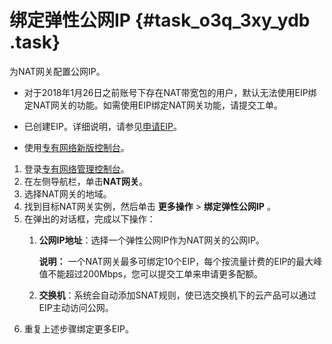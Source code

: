 # 绑定弹性公网IP {#task_o3q_3xy_ydb .task}

为NAT网关配置公网IP。

-   对于2018年1月26日之前账号下存在NAT带宽包的用户，默认无法使用EIP绑定NAT网关的功能。如需使用EIP绑定NAT网关功能，请提交工单。

-   已创建EIP。详细说明，请参见[申请EIP](../../../../../intl.zh-CN/用户指南/申请EIP.md#)。
-   使用[专有网络新版控制台](https://vpcnext.console.aliyun.com/nat/)。

1.  登录[专有网络管理控制台](https://vpcnext.console.aliyun.com/nat/)。
2.  在左侧导航栏，单击**NAT网关**。
3.  选择NAT网关的地域。
4.  找到目标NAT网关实例，然后单击 **更多操作** \> **绑定弹性公网IP** 。
5.  在弹出的对话框，完成以下操作： 
    1.  **公网IP地址**：选择一个弹性公网IP作为NAT网关的公网IP。 

        **说明：** 一个NAT网关最多可绑定10个EIP，每个按流量计费的EIP的最大峰值不能超过200Mbps，您可以提交工单来申请更多配额。

    2.  **交换机**：系统会自动添加SNAT规则，使已选交换机下的云产品可以通过EIP主动访问公网。
6.  重复上述步骤绑定更多EIP。

